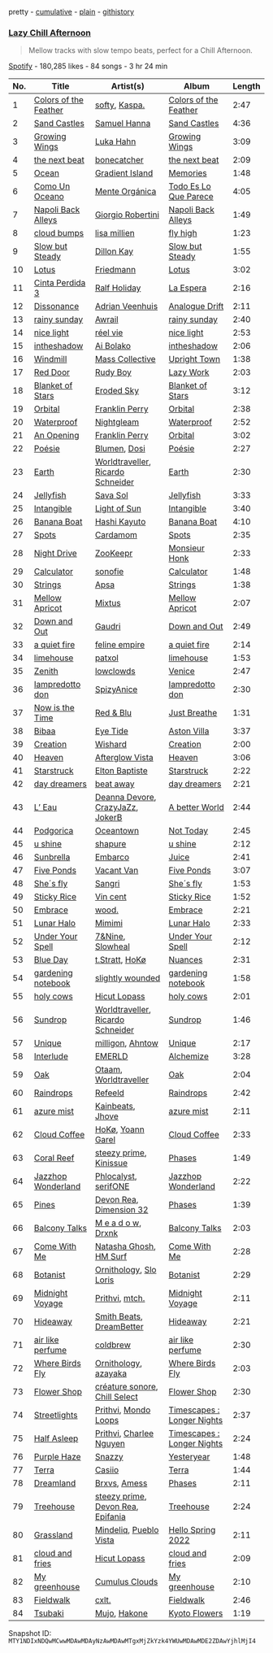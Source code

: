 pretty - [cumulative](/playlists/cumulative/37i9dQZF1DXdL58DnQ4ZqM.md) - [plain](/playlists/plain/37i9dQZF1DXdL58DnQ4ZqM) - [githistory](https://github.githistory.xyz/mackorone/spotify-playlist-archive/blob/main/playlists/plain/37i9dQZF1DXdL58DnQ4ZqM)

### [Lazy Chill Afternoon](https://open.spotify.com/playlist/37i9dQZF1DXdL58DnQ4ZqM)

> Mellow tracks with slow tempo beats, perfect for a Chill Afternoon.

[Spotify](https://open.spotify.com/user/spotify) - 180,285 likes - 84 songs - 3 hr 24 min

| No. | Title | Artist(s) | Album | Length |
|---|---|---|---|---|
| 1 | [Colors of the Feather](https://open.spotify.com/track/4NB82rEGtYdVEXhSLW92h6) | [softy](https://open.spotify.com/artist/0wcen0V8FgQu6xYupnZMbB), [Kaspa.](https://open.spotify.com/artist/06O3Epykgsr2PuMgTwZCWF) | [Colors of the Feather](https://open.spotify.com/album/5BzcMqgb590cyoocWURYUB) | 2:47 |
| 2 | [Sand Castles](https://open.spotify.com/track/30slZZuvA0o5E2wlYeeG0K) | [Samuel Hanna](https://open.spotify.com/artist/44gEYv5MzA8s5tQF8STkXn) | [Sand Castles](https://open.spotify.com/album/3CgyVbeyxAwiYaqOEdYiGr) | 4:36 |
| 3 | [Growing Wings](https://open.spotify.com/track/4fZVBsplIz6VaxSFRTnUqQ) | [Luka Hahn](https://open.spotify.com/artist/2zuyWEdmec15Ia3Ea8i6Pz) | [Growing Wings](https://open.spotify.com/album/5PJe80EAXJ9ol67ChfOf6o) | 3:09 |
| 4 | [the next beat](https://open.spotify.com/track/23468IdKwDlOao9fWsPVeq) | [bonecatcher](https://open.spotify.com/artist/4w8UEShgdyDVYlKAAFfNNW) | [the next beat](https://open.spotify.com/album/6Gtz3GuIXjswIFjm3icFyI) | 2:09 |
| 5 | [Ocean](https://open.spotify.com/track/5tP45ykhM6iRYE2cL2Dp5A) | [Gradient Island](https://open.spotify.com/artist/2L6LmEsTHaUiSr1cxjbT0U) | [Memories](https://open.spotify.com/album/2I6Rs5gFfs4Psf0Kv7eHSs) | 1:48 |
| 6 | [Como Un Oceano](https://open.spotify.com/track/6xuakrOBMFZcPf3z6jnox0) | [Mente Orgánica](https://open.spotify.com/artist/1wfwGvcBGamXiXxuaExHRT) | [Todo Es Lo Que Parece](https://open.spotify.com/album/4MlUv21lIHvgXzpg5vPNNz) | 4:05 |
| 7 | [Napoli Back Alleys](https://open.spotify.com/track/6NZMz8XyEGKmVc7ngRBlkt) | [Giorgio Robertini](https://open.spotify.com/artist/3CfYXa3IM5nDW2rzaVRQRV) | [Napoli Back Alleys](https://open.spotify.com/album/7JhraTphMLQA2lSzEnWvrd) | 1:49 |
| 8 | [cloud bumps](https://open.spotify.com/track/1s5yO4enHGKAaAuPueXlnn) | [lisa millien](https://open.spotify.com/artist/2Kr18HMvOrDXltmo8bM3Wa) | [fly high](https://open.spotify.com/album/4x0gUzqPNnLH64bLBMrxlL) | 1:23 |
| 9 | [Slow but Steady](https://open.spotify.com/track/7d9qiNBpO9FMnKsNDekJFk) | [Dillon Kay](https://open.spotify.com/artist/3gEfOUa3nPTlBSjLRxtrmq) | [Slow but Steady](https://open.spotify.com/album/7qxXpm4GcjqvvAzgAc4nou) | 1:55 |
| 10 | [Lotus](https://open.spotify.com/track/77sqStYx46ikgOj5EVKbVM) | [Friedmann](https://open.spotify.com/artist/7HrVIqB1nckvi1pdAajsS8) | [Lotus](https://open.spotify.com/album/0leqCLmEeawlBmN5nXP2TS) | 3:02 |
| 11 | [Cinta Perdida 3](https://open.spotify.com/track/4S3kIY4rMzRfDf8Ida8Nly) | [Ralf Holiday](https://open.spotify.com/artist/2qRViSWmqF4ZGcxP2A2iWB) | [La Espera](https://open.spotify.com/album/6O6mNzfpUyK5b1cUklSAMv) | 2:16 |
| 12 | [Dissonance](https://open.spotify.com/track/7fyWu4PkFbp3GfW1EtMtsg) | [Adrian Veenhuis](https://open.spotify.com/artist/6Z9KqBCAJGdVJh88dlJz1H) | [Analogue Drift](https://open.spotify.com/album/0XgkVjcvFrdQlo2vTJKxMR) | 2:11 |
| 13 | [rainy sunday](https://open.spotify.com/track/57hx8cQURTg7e9rOA2GKH5) | [Awrail](https://open.spotify.com/artist/7bNQNzvOo3pNycy6qspOXO) | [rainy sunday](https://open.spotify.com/album/5YXSl7YNWBeo486vhov0WV) | 2:40 |
| 14 | [nice light](https://open.spotify.com/track/5vWRZHPWLfjCClmuLotZG1) | [réel vie](https://open.spotify.com/artist/6o4jkladkbsym75YLbCDB6) | [nice light](https://open.spotify.com/album/1vsd8jL7LtRL3peRhkq09b) | 2:53 |
| 15 | [intheshadow](https://open.spotify.com/track/7uuuKH7gERcMn0DZzehIzi) | [Ai Bolako](https://open.spotify.com/artist/1uPqipOxJdAWqWaoVGywSV) | [intheshadow](https://open.spotify.com/album/6nvk51yGLV7Q54S3coE0Ue) | 2:06 |
| 16 | [Windmill](https://open.spotify.com/track/5zrHikivHqrEux1uVqQoSX) | [Mass Collective](https://open.spotify.com/artist/4DuVANXxz6d5FdRUu2c7Mc) | [Upright Town](https://open.spotify.com/album/63JWLvAzoTUK0CJFXuoeyc) | 1:38 |
| 17 | [Red Door](https://open.spotify.com/track/1t1EHx5BhZkk4ZGHjynHf0) | [Rudy Boy](https://open.spotify.com/artist/3oAXW0WYR5lFZdx62Vr8OM) | [Lazy Work](https://open.spotify.com/album/4gBX0GHmIEiyGYD7fAkmRv) | 2:03 |
| 18 | [Blanket of Stars](https://open.spotify.com/track/1TQWuCSb7dt3ve7BfqzdWW) | [Eroded Sky](https://open.spotify.com/artist/2OroWFuP1XDqsnXLgcqgub) | [Blanket of Stars](https://open.spotify.com/album/2HQwQL5kkH8w6WBqxhOFJT) | 3:12 |
| 19 | [Orbital](https://open.spotify.com/track/3lDXuK6i2Ra7aE1gSP1vXH) | [Franklin Perry](https://open.spotify.com/artist/5TIYHpHa1svyujIDc014rE) | [Orbital](https://open.spotify.com/album/4oX8VawqEFWZR0lohqqgk3) | 2:38 |
| 20 | [Waterproof](https://open.spotify.com/track/1AjbKtS8VoXnX0xM2dfo9L) | [Nightgleam](https://open.spotify.com/artist/1hHr1SdojYxE1BEqEF0lnm) | [Waterproof](https://open.spotify.com/album/1jSZcWfdxLDVQ6Wv8WgfOX) | 2:52 |
| 21 | [An Opening](https://open.spotify.com/track/1r596vXMEybBkkTiNJmpTk) | [Franklin Perry](https://open.spotify.com/artist/5TIYHpHa1svyujIDc014rE) | [Orbital](https://open.spotify.com/album/4oX8VawqEFWZR0lohqqgk3) | 3:02 |
| 22 | [Poésie](https://open.spotify.com/track/3T2kjtBlnBqnynfX1VRos8) | [Blumen](https://open.spotify.com/artist/1iAP06My9fOKSWunfLK9FH), [Dosi](https://open.spotify.com/artist/5p2HHGakKOJCICf9fnfnQ9) | [Poésie](https://open.spotify.com/album/583KJVvpxgx3sFiqYmqciy) | 2:27 |
| 23 | [Earth](https://open.spotify.com/track/47grvGTNigrMww35L06LJa) | [Worldtraveller](https://open.spotify.com/artist/5bD3IY6lj5iEqasOqqnllb), [Ricardo Schneider](https://open.spotify.com/artist/7waAdUdVySPnnQcHbj1rwv) | [Earth](https://open.spotify.com/album/3akTQPLju7tOIB1YRLz3p1) | 2:30 |
| 24 | [Jellyfish](https://open.spotify.com/track/7vYcLw0KYqkmOSbf2ZJjIQ) | [Sava Sol](https://open.spotify.com/artist/0aikDGpgY0MmQ77ZHaSj3j) | [Jellyfish](https://open.spotify.com/album/2iNZBRvSIHxPVCsgdv8CYS) | 3:33 |
| 25 | [Intangible](https://open.spotify.com/track/3Z8vGZDmQtLwHBgb60qB9s) | [Light of Sun](https://open.spotify.com/artist/1G18ferRDAgDuiTaMkoFQf) | [Intangible](https://open.spotify.com/album/6SupVW9AYbRR1JwrqfbGOT) | 3:40 |
| 26 | [Banana Boat](https://open.spotify.com/track/0LvDUrxEU3St6H3iOwXgwU) | [Hashi Kayuto](https://open.spotify.com/artist/62MyyPTGilL229efTaEJAN) | [Banana Boat](https://open.spotify.com/album/3rp44tCPnWNyeIOVY8lI8W) | 4:10 |
| 27 | [Spots](https://open.spotify.com/track/1smzJLamcRIHcHUT82opTR) | [Cardamom](https://open.spotify.com/artist/55z2VFr6FxKYEOctgA2ICi) | [Spots](https://open.spotify.com/album/3KntBPi6tFBDBXZHE3O1pr) | 2:35 |
| 28 | [Night Drive](https://open.spotify.com/track/5MmiEcBZAfHchJyoTNhVnK) | [ZooKeepr](https://open.spotify.com/artist/07hMsm97BWS43F3TVTkl6W) | [Monsieur Honk](https://open.spotify.com/album/5U0JyCUdx70WcgVs9L3xIT) | 2:33 |
| 29 | [Calculator](https://open.spotify.com/track/5ge3MKqV7AvdQmwUnsWaYX) | [sonofie](https://open.spotify.com/artist/64V6VBrGxTgK5VuSIY9TVw) | [Calculator](https://open.spotify.com/album/0yrUNuuUzin7Gov8i8ApHN) | 1:48 |
| 30 | [Strings](https://open.spotify.com/track/5996EotYWMzHpgS9g3N4bW) | [Apsa](https://open.spotify.com/artist/6DDiYDtHywDhJPGHDCSKzm) | [Strings](https://open.spotify.com/album/3C37KEQUnXsoslOyBsUXug) | 1:38 |
| 31 | [Mellow Apricot](https://open.spotify.com/track/3oaQCIkZDZ63S1XDRMS1M4) | [Mixtus](https://open.spotify.com/artist/2iAb3BfKnswIVev8Z9BpR3) | [Mellow Apricot](https://open.spotify.com/album/0wJERxcVbXD01mgOQgswuy) | 2:07 |
| 32 | [Down and Out](https://open.spotify.com/track/1AOU0cQCD5sRNPCPySQkf4) | [Gaudri](https://open.spotify.com/artist/1IMQNrqlyQgtczhinthT3s) | [Down and Out](https://open.spotify.com/album/2oFWGdxWFXTLTn2sv8viNA) | 2:49 |
| 33 | [a quiet fire](https://open.spotify.com/track/0s1uEBU0SZU8bGxeEh5q36) | [feline empire](https://open.spotify.com/artist/7pNrcc1Bgzb1i88M8TnIVX) | [a quiet fire](https://open.spotify.com/album/2twzW1LzWnlRXm9UZnegsW) | 2:14 |
| 34 | [limehouse](https://open.spotify.com/track/12EeJQW0LD9UgwZVYVXzs8) | [patxol](https://open.spotify.com/artist/09bxS8xwX3aau503mOuHNk) | [limehouse](https://open.spotify.com/album/0hCgKxqlZKLIq0BKYPNxzO) | 1:53 |
| 35 | [Zenith](https://open.spotify.com/track/2Jdezp0U1YKmlBJK1IrYBm) | [lowclowds](https://open.spotify.com/artist/25oJa6BWwoxxrNa299VMh1) | [Venice](https://open.spotify.com/album/0FSV7nJLdW3WtRGmfnzeVb) | 2:47 |
| 36 | [Iampredotto don](https://open.spotify.com/track/0gqQB2GBIyprIf4qJYvOHJ) | [SpizyAnice](https://open.spotify.com/artist/2EfobqosVRmphWbrOEIn0Q) | [Iampredotto don](https://open.spotify.com/album/1NDMmgKNdAaPQp7dETbSaK) | 2:30 |
| 37 | [Now is the Time](https://open.spotify.com/track/6PYCYPO63qpGYkBXyjFyzR) | [Red & Blu](https://open.spotify.com/artist/0aWmJOUtoim1hFMcqNblDj) | [Just Breathe](https://open.spotify.com/album/7oR6ePQufS93SsdWMM4DSH) | 1:31 |
| 38 | [Bibaa](https://open.spotify.com/track/1Vh0lvwArznG7Y67uUFlBJ) | [Eye Tide](https://open.spotify.com/artist/1jEP1ZVf7FIRHLof2S0j48) | [Aston Villa](https://open.spotify.com/album/3ZmT16JHQLpKeTMw4CfPFO) | 3:37 |
| 39 | [Creation](https://open.spotify.com/track/3wTo5rcassS8R6L1EzKSCF) | [Wishard](https://open.spotify.com/artist/6yHjaHwGhawtwP93NcKs81) | [Creation](https://open.spotify.com/album/7Dv1BGiYX6n1zGjK8DmZ5j) | 2:00 |
| 40 | [Heaven](https://open.spotify.com/track/6X35WKQ3YgELrIj3CT3NOt) | [Afterglow Vista](https://open.spotify.com/artist/5P1bMI2zcAiTHY0flVqDvR) | [Heaven](https://open.spotify.com/album/0C6hqHyCFgiH1OEdWWOLyM) | 3:06 |
| 41 | [Starstruck](https://open.spotify.com/track/4pduLVGTNsZ3KQUqK36Z2z) | [Elton Baptiste](https://open.spotify.com/artist/7qZ2onZeQHlYsD6ZoGzCcS) | [Starstruck](https://open.spotify.com/album/5sYXhwMzCigsbf5LH3dN18) | 2:22 |
| 42 | [day dreamers](https://open.spotify.com/track/345AerZkFDXrzBbedhNNXv) | [beat away](https://open.spotify.com/artist/6b7CgjmU1vBse6njuahOnS) | [day dreamers](https://open.spotify.com/album/0utA3cjNvrLL377HobWFOj) | 2:21 |
| 43 | [L’ Eau](https://open.spotify.com/track/1xGKqS5MWiXY0ZVnjqylH3) | [Deanna Devore](https://open.spotify.com/artist/33ZWQlxgrQJGHCo82XqhWJ), [CrazyJaZz](https://open.spotify.com/artist/7nT0BfoHBOjL5yGLTRLmhm), [JokerB](https://open.spotify.com/artist/2PZenj9yNHY0BN5AUw7s4s) | [A better World](https://open.spotify.com/album/0ZdSFLnuddK3AW40GQoXvB) | 2:44 |
| 44 | [Podgorica](https://open.spotify.com/track/3vtCCzTd5bQnqHtgWrRSDc) | [Oceantown](https://open.spotify.com/artist/6JOJhrpRB0GxaxqkJ9Nnhu) | [Not Today](https://open.spotify.com/album/4ztEfLnguQsnV8uso208R6) | 2:45 |
| 45 | [u shine](https://open.spotify.com/track/3MzNoKBTU7YDse4ffTVDfd) | [shapure](https://open.spotify.com/artist/34grM2pbi7LfEpQTrwURpL) | [u shine](https://open.spotify.com/album/2Z6b3szOnc0srhttso8uIq) | 2:12 |
| 46 | [Sunbrella](https://open.spotify.com/track/7zlv1OLzjtbBL8OqHBYoAi) | [Embarco](https://open.spotify.com/artist/2U28L4mqy3Lo2ENcS5p0LO) | [Juice](https://open.spotify.com/album/30EcODyc2BAtdRQQpW0MYQ) | 2:41 |
| 47 | [Five Ponds](https://open.spotify.com/track/2t2CbcfZxqtXybZktLGmtk) | [Vacant Van](https://open.spotify.com/artist/7lg84TeldpA0Dqev3YMBZL) | [Five Ponds](https://open.spotify.com/album/7Kgnc78hmFgqYEY1eCbuRq) | 3:07 |
| 48 | [She´s fly](https://open.spotify.com/track/3WyBZ7gGHCNKkzL9j8HNVB) | [Sangri](https://open.spotify.com/artist/4skJuoz124HZj4oIRJi8s1) | [She´s fly](https://open.spotify.com/album/2EyfCQBUEYnfmBAJoUVKcT) | 1:53 |
| 49 | [Sticky Rice](https://open.spotify.com/track/3pXGD8AWXkPmZ1IzuYjWwc) | [Vin cent](https://open.spotify.com/artist/5Tg78SQRvgm7UUR9hjayxH) | [Sticky Rice](https://open.spotify.com/album/1jOJLf1dG1lLLzfDnx76BY) | 1:52 |
| 50 | [Embrace](https://open.spotify.com/track/3mnhlLOswWkDX4myxwq4Ru) | [wood.](https://open.spotify.com/artist/2mPJCIWr1F4EPuHC4qSGJi) | [Embrace](https://open.spotify.com/album/1MLCJzyzug1A9bHm9eekDI) | 2:21 |
| 51 | [Lunar Halo](https://open.spotify.com/track/0ZiBqlxiM4tjMcOFCfTQIF) | [Mimimi](https://open.spotify.com/artist/5RE5W8McrdwFqlv0mG2Jet) | [Lunar Halo](https://open.spotify.com/album/38wCuKWG4YoDkzPJ7z7F0i) | 2:33 |
| 52 | [Under Your Spell](https://open.spotify.com/track/7HluCYwby3TysP0nimT9ng) | [7&Nine](https://open.spotify.com/artist/3KrbWefSRojrufNTqBI1wy), [Slowheal](https://open.spotify.com/artist/6XfzIkZ3Qel4Lvhba67CqC) | [Under Your Spell](https://open.spotify.com/album/5dzbYcYhEKiHKjdkUeVetr) | 2:12 |
| 53 | [Blue Day](https://open.spotify.com/track/19RHlkA9PM5Bw2DKPmPteh) | [t.Stratt](https://open.spotify.com/artist/6jkU1cVfoUEXpohv6NJO6v), [HoKø](https://open.spotify.com/artist/7pRU1CndlfPZTkcMG5ZkBD) | [Nuances](https://open.spotify.com/album/3Vioqdh0ojprGuAMKScjQs) | 2:31 |
| 54 | [gardening notebook](https://open.spotify.com/track/6aMVqYKx96gZ88Q4wYT4eN) | [slightly wounded](https://open.spotify.com/artist/08WY7ZImEiZl4QgHPFM1MR) | [gardening notebook](https://open.spotify.com/album/4skOFMUf6dKMN9QNaj9sKF) | 1:58 |
| 55 | [holy cows](https://open.spotify.com/track/2nSpe6yeULSw6pu4DEJAN0) | [Hicut Lopass](https://open.spotify.com/artist/1sS4XmaU4vzA2TQ2PbKqJX) | [holy cows](https://open.spotify.com/album/46GCXSORoBE6MnvIGEg6Yb) | 2:01 |
| 56 | [Sundrop](https://open.spotify.com/track/5el7ikQ2pTLSaSsEXP06A9) | [Worldtraveller](https://open.spotify.com/artist/5bD3IY6lj5iEqasOqqnllb), [Ricardo Schneider](https://open.spotify.com/artist/7waAdUdVySPnnQcHbj1rwv) | [Sundrop](https://open.spotify.com/album/2v9VdkxOGuIgbH3MPF4v7q) | 1:46 |
| 57 | [Unique](https://open.spotify.com/track/20NVyZWFAqh1UEFp1DurBw) | [milligon](https://open.spotify.com/artist/62h3mAlyYduSmprbNEdKKD), [Ahntow](https://open.spotify.com/artist/4916V2MuzFT62WpTGgm64H) | [Unique](https://open.spotify.com/album/5sY81ipCOhVpTGZf9acuT7) | 2:17 |
| 58 | [Interlude](https://open.spotify.com/track/5uChHTtvgiLcKXBLaAtsb7) | [EMERLD](https://open.spotify.com/artist/4u3lbIhbrOqejxRJhK6Wjp) | [Alchemize](https://open.spotify.com/album/1Kkm0yv8LjrLjovohnLYWx) | 3:28 |
| 59 | [Oak](https://open.spotify.com/track/7MLxCIz5rcVxMQtytQ7KDn) | [Otaam](https://open.spotify.com/artist/0yABOXFZ5fJ1KyoXXgj5B0), [Worldtraveller](https://open.spotify.com/artist/5bD3IY6lj5iEqasOqqnllb) | [Oak](https://open.spotify.com/album/5TqoNfIjRcJIC6mUz6em7y) | 2:04 |
| 60 | [Raindrops](https://open.spotify.com/track/6EeU74emi9jGXpejtLrqu1) | [Refeeld](https://open.spotify.com/artist/04VwrPirvx6CXRzbEjofQP) | [Raindrops](https://open.spotify.com/album/4q8vbBVgVpqqpZK48i2y06) | 2:42 |
| 61 | [azure mist](https://open.spotify.com/track/6htmFpd9P7vRb7RkMSIGGS) | [Kainbeats](https://open.spotify.com/artist/4n9z9czt00gzw36hdoVU3G), [Jhove](https://open.spotify.com/artist/1R9fj5Tiy9XMFp5ANzS7FA) | [azure mist](https://open.spotify.com/album/37uPEWnNNRXeoKrjc6Bu6D) | 2:11 |
| 62 | [Cloud Coffee](https://open.spotify.com/track/3fV3y9ZgwNls5gu36Y85BF) | [HoKø](https://open.spotify.com/artist/7pRU1CndlfPZTkcMG5ZkBD), [Yoann Garel](https://open.spotify.com/artist/2RRf9tUE1EcvP4W4v9Hi4B) | [Cloud Coffee](https://open.spotify.com/album/2eOlDNm8JxAdsJ2WTmxfuw) | 2:33 |
| 63 | [Coral Reef](https://open.spotify.com/track/3F1D10jJ3cvxDfz2ZyA6nL) | [steezy prime](https://open.spotify.com/artist/4ApyJoQGYHAcMtJEvK5tRx), [Kinissue](https://open.spotify.com/artist/4CSOdm2yCuB71TxCfV105e) | [Phases](https://open.spotify.com/album/3UMqhBgBTUniqsBIZ09ZCT) | 1:49 |
| 64 | [Jazzhop Wonderland](https://open.spotify.com/track/2ot8t5ntZCanwSuikVjqAj) | [Phlocalyst](https://open.spotify.com/artist/5xJ9q1lHwa8AShRof94oIt), [serifONE](https://open.spotify.com/artist/2U5Rpg2KnZYrlqYetk2N92) | [Jazzhop Wonderland](https://open.spotify.com/album/2aHKW2nDbVlEsRsq9loKjY) | 2:22 |
| 65 | [Pines](https://open.spotify.com/track/2z6dyUh6MUaPPAMlzaLV5g) | [Devon Rea](https://open.spotify.com/artist/5r4pQdeOkSMx1y2NNMDSlu), [Dimension 32](https://open.spotify.com/artist/46RYzJ2442SuhtOTl281nz) | [Phases](https://open.spotify.com/album/3UMqhBgBTUniqsBIZ09ZCT) | 1:39 |
| 66 | [Balcony Talks](https://open.spotify.com/track/5DxerByZ8ycy8x0fKY7au4) | [M e a d o w](https://open.spotify.com/artist/6kG4rnzy0AVEvZb7RGZtoy), [Drxnk](https://open.spotify.com/artist/0wN7ALPeSqOb16sG7vl4RC) | [Balcony Talks](https://open.spotify.com/album/1jWW25In80XVQ26S5theJV) | 2:03 |
| 67 | [Come With Me](https://open.spotify.com/track/5Lgti8Xh7NxSbjzDC3T0kg) | [Natasha Ghosh](https://open.spotify.com/artist/1NdDUOuRmmfgKiuWKUEp7z), [HM Surf](https://open.spotify.com/artist/6TeBxtluBMQixZcKkJ3ZrB) | [Come With Me](https://open.spotify.com/album/1qOFhBtbVOUvA4j0HDLihd) | 2:28 |
| 68 | [Botanist](https://open.spotify.com/track/6fgQ4P7VrKTwFwVJJNMadk) | [Ornithology](https://open.spotify.com/artist/1EpXwbpQDflfGg6juJz89j), [Slo Loris](https://open.spotify.com/artist/5LhPD5fY0zH2Rre4wfBUxX) | [Botanist](https://open.spotify.com/album/6ZWNZC3NNLOp7d0wnOaoPX) | 2:29 |
| 69 | [Midnight Voyage](https://open.spotify.com/track/4oenxadz35pWdKMIkr8jr2) | [Prithvi](https://open.spotify.com/artist/4GKyEHBQxZKcVESiIggVaU), [mtch.](https://open.spotify.com/artist/5c9Xrr1IzKEbGhRNeLYppn) | [Midnight Voyage](https://open.spotify.com/album/3e3Rc8LBc2JEnmdZgOneXZ) | 2:11 |
| 70 | [Hideaway](https://open.spotify.com/track/6NiN6w5vBi70DB8Lu2569v) | [Smith Beats](https://open.spotify.com/artist/5HHXSrUf66808GVDTVmH1u), [DreamBetter](https://open.spotify.com/artist/71CeLiuIiNZFUTnhVrutGi) | [Hideaway](https://open.spotify.com/album/7IrXq53zqA15mBo8ciTEoQ) | 2:21 |
| 71 | [air like perfume](https://open.spotify.com/track/4nZY3o9EU0eOPTcjrbpkUt) | [coldbrew](https://open.spotify.com/artist/7r3gH36F9O5GtmYPYymtLK) | [air like perfume](https://open.spotify.com/album/4lKWekmYlSC9jzXqjdEcQf) | 2:30 |
| 72 | [Where Birds Fly](https://open.spotify.com/track/6OXGSZUh15BQSCsONXHYKN) | [Ornithology](https://open.spotify.com/artist/1EpXwbpQDflfGg6juJz89j), [azayaka](https://open.spotify.com/artist/6NlDyXtng5iheiZRAzt4NF) | [Where Birds Fly](https://open.spotify.com/album/3NjFH32IEsJTA5iAUJ1Qk8) | 2:03 |
| 73 | [Flower Shop](https://open.spotify.com/track/45G6PZPlnNRyC4w22PiFJb) | [créature sonore](https://open.spotify.com/artist/1oex6GCeWzSxHupAa6Fbnb), [Chill Select](https://open.spotify.com/artist/5orR9ec1E60lLb1U76m3ul) | [Flower Shop](https://open.spotify.com/album/27anksVRmyh4Xw9ilTUnl2) | 2:30 |
| 74 | [Streetlights](https://open.spotify.com/track/6e1YbiurMIWL9A8TqZkwQQ) | [Prithvi](https://open.spotify.com/artist/4GKyEHBQxZKcVESiIggVaU), [Mondo Loops](https://open.spotify.com/artist/1XFN3VcuKr4tsTtQlRiTgK) | [Timescapes : Longer Nights](https://open.spotify.com/album/6p2INecNLR2k2GfnvZBBdO) | 2:37 |
| 75 | [Half Asleep](https://open.spotify.com/track/5yoffZxwFTBWI6sBN8ilPB) | [Prithvi](https://open.spotify.com/artist/4GKyEHBQxZKcVESiIggVaU), [Charlee Nguyen](https://open.spotify.com/artist/5ffORofXMmNRRtwIeQsyW3) | [Timescapes : Longer Nights](https://open.spotify.com/album/6p2INecNLR2k2GfnvZBBdO) | 2:24 |
| 76 | [Purple Haze](https://open.spotify.com/track/5YRGt6Bk4NBX9EOCCYhI6e) | [Snazzy](https://open.spotify.com/artist/7lDQhKVaKvuNDftiiZVrYy) | [Yesteryear](https://open.spotify.com/album/6OPle61AV6CXRSWwU7ikew) | 1:48 |
| 77 | [Terra](https://open.spotify.com/track/4Zz9Uhk1VrEghNiuRpBQ3O) | [Casiio](https://open.spotify.com/artist/5zUSfxfP1NETZiaWt0Ui0a) | [Terra](https://open.spotify.com/album/4JdEQESrfTCh7x8xmz6Lqu) | 1:44 |
| 78 | [Dreamland](https://open.spotify.com/track/3Xnj3T6IMbPgw56KFvYku2) | [Brxvs](https://open.spotify.com/artist/3LoO7TNHi4wqe78tsBMMv5), [Amess](https://open.spotify.com/artist/2lWv7a6ohSVtXArF7q4dWc) | [Phases](https://open.spotify.com/album/3UMqhBgBTUniqsBIZ09ZCT) | 2:11 |
| 79 | [Treehouse](https://open.spotify.com/track/4Bi8KdG2aQqjWgQwx6iXvD) | [steezy prime](https://open.spotify.com/artist/4ApyJoQGYHAcMtJEvK5tRx), [Devon Rea](https://open.spotify.com/artist/5r4pQdeOkSMx1y2NNMDSlu), [Epifania](https://open.spotify.com/artist/47OYz3d3DvnXpfaJ7i0z6b) | [Treehouse](https://open.spotify.com/album/1JUIco9C3DSFdLXA28qWTj) | 2:24 |
| 80 | [Grassland](https://open.spotify.com/track/4DnnJ4E8uee5Fzf111ZGot) | [Mindeliq](https://open.spotify.com/artist/33FKoUeAEFuzVHGBd9IhcL), [Pueblo Vista](https://open.spotify.com/artist/1p03eo7FG5sXEMs3lGFEwb) | [Hello Spring 2022](https://open.spotify.com/album/5La7QOCmV0pnFQ1leIGAfi) | 2:11 |
| 81 | [cloud and fries](https://open.spotify.com/track/2KuLh0UbhXpFLCutKIe9Zt) | [Hicut Lopass](https://open.spotify.com/artist/1sS4XmaU4vzA2TQ2PbKqJX) | [cloud and fries](https://open.spotify.com/album/1vGZxMWmMtA0lVlhkXFOqi) | 2:09 |
| 82 | [My greenhouse](https://open.spotify.com/track/6X0XSp7bFsgUwvkx5Qlix9) | [Cumulus Clouds](https://open.spotify.com/artist/2fDTMkLhW2WqPDobcohAZC) | [My greenhouse](https://open.spotify.com/album/6lQfts5lYwKlmnh1uQvJoT) | 2:10 |
| 83 | [Fieldwalk](https://open.spotify.com/track/7F3QLGh33XVtIVptpJBs10) | [cxlt.](https://open.spotify.com/artist/1TFqjcoVis5TzVQxrHMSfA) | [Fieldwalk](https://open.spotify.com/album/18OvjPfEg6wOHSQ7K7kpT0) | 2:46 |
| 84 | [Tsubaki](https://open.spotify.com/track/2mm78t3rBH3p79BfH6EeH8) | [Mujo](https://open.spotify.com/artist/0vg08N1z9G9LrGLkG1nNDS), [Hakone](https://open.spotify.com/artist/7CWzXEtz9IgGotcYUQuixF) | [Kyoto Flowers](https://open.spotify.com/album/3YkUpg1qPfz63MkBZOqp3Z) | 1:19 |

Snapshot ID: `MTY1NDIxNDQwMCwwMDAwMDAyNzAwMDAwMTgxMjZkYzk4YWUwMDAwMDE2ZDAwYjhlMjI4`
